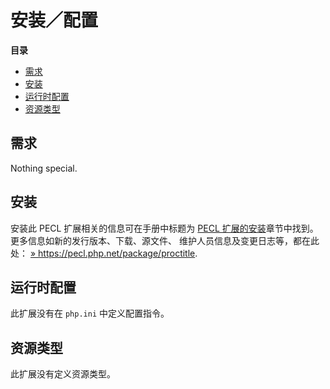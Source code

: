 安装／配置
==========

**目录**

-   [需求](/proctitle/setup.html#需求)
-   [安装](/proctitle/setup.html#安装)
-   [运行时配置](/proctitle/setup.html#运行时配置)
-   [资源类型](/proctitle/setup.html#资源类型)

需求
----

Nothing special.

安装
----

安装此 PECL 扩展相关的信息可在手册中标题为
<a href="/install/pecl.html" class="link">PECL 扩展的安装</a>章节中找到。更多信息如新的发行版本、下载、源文件、
维护人员信息及变更日志等，都在此处：
<a href="https://pecl.php.net/package/proctitle" class="link external">» https://pecl.php.net/package/proctitle</a>.

运行时配置
----------

此扩展没有在 `php.ini` 中定义配置指令。

资源类型
--------

此扩展没有定义资源类型。
